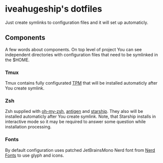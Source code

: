 # iveahugeship's dotfiles

Just create symlinks to configuration files and it will set up automaticly.

## Components

A few words about components. On top level of project You can see independent directories with
configuration files that need to be symlinked in the $HOME.

### Tmux

Tmux contains fully configurated [TPM](https://github.com/tmux-plugins/tpm) that
will be installed automaticly after You create symlink.

### Zsh

Zsh supplied with [oh-my-zsh](https://github.com/ohmyzsh/ohmyzsh), [antigen](https://github.com/zsh-users/antigen)
and [starship](https://github.com/starship/starship). They also will be installed automaticly after
You create symlink. Note, that Starship installs in interactive mode so it may be required to answer
some question while installation processing.

### Fonts

By default configuration uses patched JetBrainsMono Nerd font from [Nerd Fonts](https://github.com/ryanoasis/nerd-fonts) to use glyph and icons.
